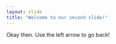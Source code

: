 ```yaml
---
layout: slide
title: "Welcome to our second slide!"
---
```

Okay then.
Use the left arrow to go back!
